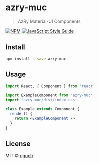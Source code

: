 # azry-muc

> AzRy Material-UI Components

[![NPM](https://img.shields.io/npm/v/azry-muc.svg)](https://www.npmjs.com/package/azry-muc) [![JavaScript Style Guide](https://img.shields.io/badge/code_style-standard-brightgreen.svg)](https://standardjs.com)

## Install

```bash
npm install --save azry-muc
```

## Usage

```jsx
import React, { Component } from 'react'

import ExampleComponent from 'azry-muc'
import 'azry-muc/dist/index.css'

class Example extends Component {
  render() {
    return <ExampleComponent />
  }
}
```

## License

MIT © [ngoch](https://github.com/ngoch)
